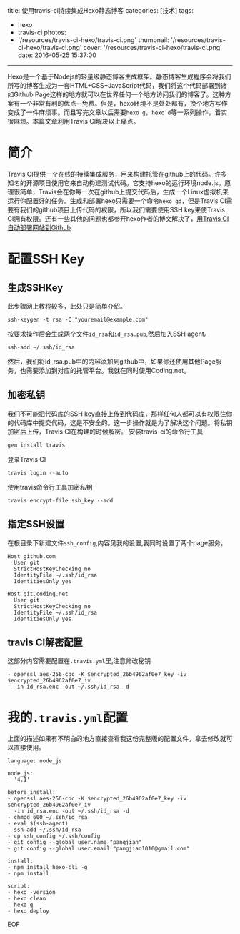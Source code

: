 title: 使用travis-ci持续集成Hexo静态博客
categories: [技术]
tags:
  - hexo
  - travis-ci
photos:
  - '/resources/travis-ci-hexo/travis-ci.png'
thumbnail: '/resources/travis-ci-hexo/travis-ci.png'
cover: '/resources/travis-ci-hexo/travis-ci.png'
date: 2016-05-25 15:37:00
---
Hexo是一个基于Nodejs的轻量级静态博客生成框架。静态博客生成程序会将我们所写的博客生成为一套HTML+CSS+JavaScript代码，我们将这个代码部署到诸如Github Page这样的地方就可以在世界任何一个地方访问我们的博客了。这种方案有一个非常有利的优点--免费。但是，hexo环境不是处处都有，换个地方写作变成了一件麻烦事。而且写完文章以后需要`hexo g`，`hexo d`等一系列操作，着实很麻烦。本篇文章利用Travis CI解决以上痛点。
<!--more-->
# 简介
Travis CI提供一个在线的持续集成服务，用来构建托管在github上的代码。许多知名的开源项目使用它来自动构建测试代码。它支持hexo的运行环境node.js。原理很简单，Travis会在你每一次在github上提交代码后，生成一个Linux虚拟机来运行你配置好的任务。生成和部署hexo只需要一个命令`hexo gd`，但是Travis CI需要有我们的github项目上传代码的权限，所以我们需要使用SSH key来使Travis CI拥有权限。还有一些其他的问题也都参开hexo作者的博文解决了，[用Travis CI自动部署网站到Github](http://zespia.tw/blog/2015/01/21/continuous-deployment-to-github-with-travis/)
# 配置SSH Key
## 生成SSHKey
此步骤网上教程较多，此处只是简单介绍。
```
ssh-keygen -t rsa -C "youremail@example.com"
```
按要求操作后会生成两个文件`id_rsa`和`id_rsa.pub`,然后加入SSH agent。
```
ssh-add ~/.ssh/id_rsa
```
然后，我们将id_rsa.pub中的内容添加到github中，如果你还使用其他Page服务，也需要添加到对应的托管平台。我就在同时使用Coding.net。

## 加密私钥
我们不可能把代码库的SSH key直接上传到代码库，那样任何人都可以有权限往你的代码库中提交代码，这是不安全的。这一步操作就是为了解决这个问题。将私钥加密后上传，Travis CI在构建的时候解密。
安装travis-ci的命令行工具
```
gem install travis
```
登录Travis CI
```
travis login --auto
```
使用travis命令行工具加密私钥
```
travis encrypt-file ssh_key --add
```

## 指定SSH设置
在根目录下新建文件`ssh_config`,内容见我的设置,我同时设置了两个page服务。
```
Host github.com
  User git
  StrictHostKeyChecking no
  IdentityFile ~/.ssh/id_rsa
  IdentitiesOnly yes

Host git.coding.net
  User git
  StrictHostKeyChecking no
  IdentityFile ~/.ssh/id_rsa
  IdentitiesOnly yes
```

## travis CI解密配置

这部分内容需要配置在`.travis.yml`里,注意修改秘钥

```shell
- openssl aes-256-cbc -K $encrypted_26b4962af0e7_key -iv $encrypted_26b4962af0e7_iv
  -in id_rsa.enc -out ~/.ssh/id_rsa -d
```

# 我的`.travis.yml`配置

上面的描述如果有不明白的地方直接查看我这份完整版的配置文件，拿去修改就可以直接使用。

```
language: node_js

node_js:
- '4.1'

before_install:
- openssl aes-256-cbc -K $encrypted_26b4962af0e7_key -iv $encrypted_26b4962af0e7_iv
  -in id_rsa.enc -out ~/.ssh/id_rsa -d
- chmod 600 ~/.ssh/id_rsa
- eval $(ssh-agent)
- ssh-add ~/.ssh/id_rsa
- cp ssh_config ~/.ssh/config
- git config --global user.name "pangjian"
- git config --global user.email "pangjian1010@gmail.com"

install:
- npm install hexo-cli -g
- npm install

script:
- hexo -version
- hexo clean
- hexo g
- hexo deploy

```

EOF
<!-- indicate-the-source -->
